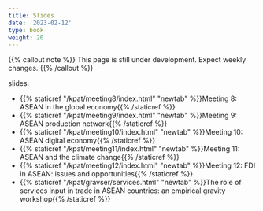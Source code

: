 ```yaml
---
title: Slides
date: '2023-02-12'
type: book
weight: 20
---
```


{{% callout note %}} This page is still under development. Expect weekly changes. {{% /callout %}}

slides:

- {{% staticref "/kpat/meeting8/index.html" "newtab" %}}Meeting 8: ASEAN in the global economy{{% /staticref %}}
- {{% staticref "/kpat/meeting9/index.html" "newtab" %}}Meeting 9: ASEAN production network{{% /staticref %}}
- {{% staticref "/kpat/meeting10/index.html" "newtab" %}}Meeting 10: ASEAN digital economy{{% /staticref %}}
- {{% staticref "/kpat/meeting11/index.html" "newtab" %}}Meeting 11: ASEAN and the climate change{{% /staticref %}}
- {{% staticref "/kpat/meeting12/index.html" "newtab" %}}Meeting 12: FDI in ASEAN: issues and opportunities{{% /staticref %}}
- {{% staticref "/kpat/gravser/services.html" "newtab" %}}The role of services input in trade in ASEAN countries: an empirical gravity workshop{{% /staticref %}}

